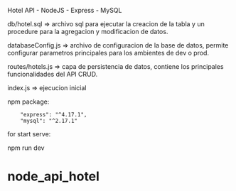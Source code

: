 Hotel API - NodeJS - Express - MySQL

db/hotel.sql  => archivo sql para ejecutar la creacion de la tabla y un procedure para la agregacion y modificacion de datos.

databaseConfig.js => archivo de configuracion de la base de datos, permite configurar parametros principales para los ambientes de dev o prod.

routes/hotels.js => capa de persistencia de datos, contiene los principales funcionalidades del API CRUD.

index.js => ejecucion inicial

npm package:

        "express": "^4.17.1",
        "mysql": "^2.17.1"


for start serve:

npm run dev

# node_api_hotel
